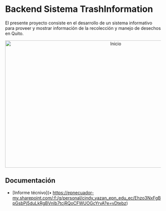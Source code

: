 # Backend Sistema TrashInformation

El presente proyecto consiste en el desarrollo de un sistema informativo para proveer y mostrar información de la recolección y manejo de desechos en Quito.

<div align="center">
    <img src="captures/Inicio.png" alt="Inicio" width="700" height="410">
</div>

## Documentación

* [Informe técnivo](•	https://epnecuador-my.sharepoint.com/:f:/g/personal/cindy_yazan_epn_edu_ec/Ehzo3NxFgBpGsbPj5duLkRgBVnIb7tcjRQoCFWUOGcYrvA?e=vDtebz) 



